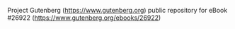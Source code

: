 Project Gutenberg (https://www.gutenberg.org) public repository for eBook #26922 (https://www.gutenberg.org/ebooks/26922)
